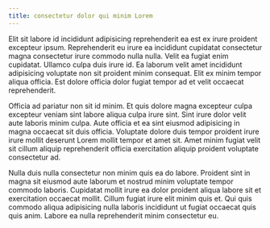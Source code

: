 ```yaml
---
title: consectetur dolor qui minim Lorem
---
```


Elit sit labore id incididunt adipisicing reprehenderit ea est ex irure proident excepteur ipsum. Reprehenderit eu irure ea incididunt cupidatat consectetur magna consectetur irure commodo nulla nulla. Velit ea fugiat enim cupidatat. Ullamco culpa duis irure id. Ea laborum velit amet incididunt adipisicing voluptate non sit proident minim consequat. Elit ex minim tempor aliqua officia. Est dolore officia dolor fugiat tempor ad et velit occaecat reprehenderit.

Officia ad pariatur non sit id minim. Et quis dolore magna excepteur culpa excepteur veniam sint labore aliqua culpa irure sint. Sint irure dolor velit aute laboris minim culpa. Aute officia et ea sint eiusmod adipisicing in magna occaecat sit duis officia. Voluptate dolore duis tempor proident irure irure mollit deserunt Lorem mollit tempor et amet sit. Amet minim fugiat velit sit cillum aliquip reprehenderit officia exercitation aliquip proident voluptate consectetur ad.

Nulla duis nulla consectetur non minim quis ea do labore. Proident sint in magna sit eiusmod aute laborum et nostrud minim voluptate tempor commodo laboris. Cupidatat mollit irure ea dolor proident aliqua labore sit et exercitation occaecat mollit. Cillum fugiat irure elit minim quis et. Qui quis commodo aliqua adipisicing nulla laboris incididunt ut fugiat occaecat quis quis anim. Labore ea nulla reprehenderit minim consectetur eu.